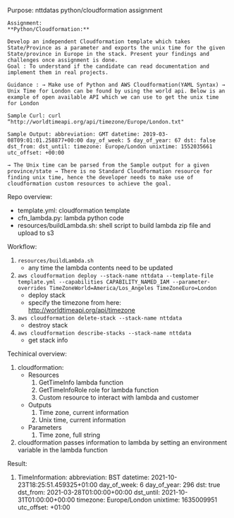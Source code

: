 Purpose: nttdatas python/cloudformation assignment

```
Assignment:
**Python/Cloudformation:**

Develop an independent Cloudformation template which takes State/Province as a parameter and exports the unix time for the given State/province in Europe in the stack. Present your findings and challenges once assignment is done.
Goal : To understand if the candidate can read documentation and implement them in real projects.

Guidance : → Make use of Python and AWS Cloudformation(YAML Syntax) → Unix Time for London can be found by using the world api. Below is an example of open available API which we can use to get the unix time for London

Sample Curl: curl “http://worldtimeapi.org/api/timezone/Europe/London.txt"

Sample Output: abbreviation: GMT datetime: 2019-03-08T09:01:01.258877+00:00 day_of_week: 5 day_of_year: 67 dst: false dst_from: dst_until: timezone: Europe/London unixtime: 1552035661 utc_offset: +00:00

→ The Unix time can be parsed from the Sample output for a given province/state → There is no Standard Cloudformation resource for finding unix time, hence the developer needs to make use of cloudformation custom resources to achieve the goal.
```

Repo overview:

- template.yml: cloudformation template
- cfn_lambda.py: lambda python code
- resources/buildLambda.sh: shell script to build lambda zip file and upload to s3

Workflow:

1. `resources/buildLambda.sh`
    - any time the lambda contents need to be updated
2. `aws cloudformation deploy --stack-name nttdata --template-file template.yml --capabilities CAPABILITY_NAMED_IAM --parameter-overrides TimeZoneWorld=America/Los_Angeles TimeZoneEuro=London`
    - deploy stack
    - specify the timezone from here: http://worldtimeapi.org/api/timezone
3. `aws cloudformation delete-stack --stack-name nttdata`
    - destroy stack
4. `aws cloudformation describe-stacks --stack-name nttdata`
    - get stack info

Techinical overview:

1. cloudformation:
    - Resources
        1. GetTimeInfo lambda function
        2. GetTimeInfoRole role for lambda function
        3. Custom resource to interact with lambda and customer
    - Outputs
        1. Time zone, current information
        2. Unix time, current information
    - Parameters
        1. Time zone, full string
2. cloudformation passes information to lambda by setting an environment variable in the lambda function

Result:

1. TimeInformation: abbreviation: BST datetime: 2021-10-23T18:25:51.459325+01:00 day_of_week: 6 day_of_year: 296 dst: true dst_from: 2021-03-28T01:00:00+00:00 dst_until: 2021-10-31T01:00:00+00:00 timezone: Europe/London unixtime: 1635009951 utc_offset: +01:00